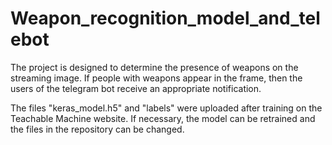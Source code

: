 # Weapon_recognition_model_and_telebot
The project is designed to determine the presence of weapons on the streaming image. 
If people with weapons appear in the frame, then the users of the telegram bot receive an appropriate notification.

The files "keras_model.h5" and "labels" were uploaded after training on the Teachable Machine website. 
If necessary, the model can be retrained and the files in the repository can be changed.
